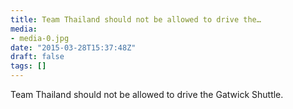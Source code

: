 ```yaml
---
title: Team Thailand should not be allowed to drive the…
media:
- media-0.jpg
date: "2015-03-28T15:37:48Z"
draft: false
tags: []
---
```

Team Thailand should not be allowed to drive the Gatwick Shuttle.
